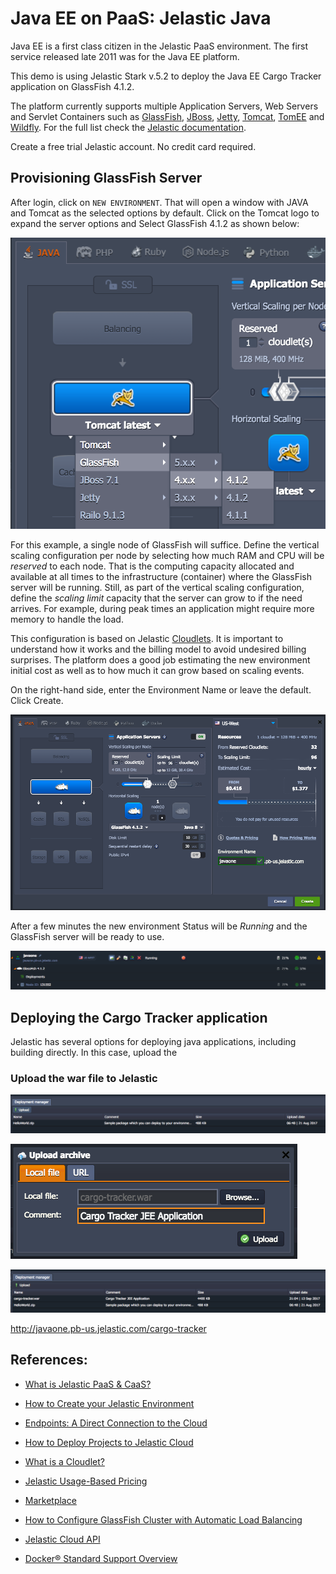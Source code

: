 # Java EE on PaaS: Jelastic Java

Java EE is a first class citizen in the Jelastic PaaS environment. The
first service released late 2011 was for the Java EE platform.

This demo is using Jelastic Stark v.5.2 to deploy the Java EE Cargo Tracker
application on GlassFish 4.1.2.

The platform currently supports multiple Application Servers, Web Servers and Servlet Containers such as [GlassFish](https://javaee.github.io/glassfish/),
[JBoss](https://developers.redhat.com/products/eap/overview/), [Jetty](http://www.eclipse.org/jetty/), [Tomcat](http://tomcat.apache.org/), [TomEE](http://tomee.apache.org/apache-tomee.html) and [Wildfly](http://wildfly.org/). For the full list check the [Jelastic documentation](https://docs.jelastic.com/setting-up-environment#app-serv).

Create a free trial Jelastic account. No credit card required.

## Provisioning GlassFish Server

After login, click on ``NEW ENVIRONMENT``. That will open a window with JAVA and
Tomcat as the selected options by default. Click on the Tomcat logo to expand the server options and Select GlassFish 4.1.2 as shown below:

![alt text](img/single-node-create-env-select-gf.png)

For this example, a single node of GlassFish will suffice. Define the vertical scaling configuration per node by selecting how much RAM and CPU will be *reserved* to each node. That is the computing capacity allocated and available at all times to the infrastructure (container) where the GlassFish server will be running. Still, as part of the vertical scaling configuration, define the *scaling limit* capacity that the server can grow to if the need arrives. For example, during peak times an application might require more memory to handle the load.

This configuration is based on Jelastic [Cloudlets](https://docs.jelastic.com/cloudlet). It is important to understand how it works and the billing model to avoid undesired billing surprises. The platform does a good job estimating the new environment initial cost as well as to how much it can grow based on scaling events.

On the right-hand side, enter the Environment Name or leave the default. Click Create.

![alt text](img/single-node-create-env-topology.png)

After a few minutes the new environment Status will be *Running* and the GlassFish server will be ready to use.

![alt text](img/single-node-env-running.png)

## Deploying the Cargo Tracker application

Jelastic has several options for deploying java applications, including building
directly. In this case, upload the

### Upload the war file to Jelastic

![alt text](img/upload-app-click-upload.png)

![alt text](img/upload-app-select-file.png)

![alt text](img/upload-app-done.png)

http://javaone.pb-us.jelastic.com/cargo-tracker



## References:

* [What is Jelastic PaaS & CaaS?](https://docs.jelastic.com/what-is-paas-and-caas)
* [How to Create your Jelastic Environment](https://docs.jelastic.com/setting-up-environment)

* [Endpoints: A Direct Connection to the Cloud](http://ops-docs.jelastic.com/endpoints)

* [How to Deploy Projects to Jelastic Cloud](https://docs.jelastic.com/deployment-guide)
* [What is a Cloudlet?](https://docs.jelastic.com/cloudlet)
* [Jelastic Usage-Based Pricing](https://docs.jelastic.com/pricing-model)

* [Marketplace](https://jelastic.com/marketplace/apps/)

* [How to Configure GlassFish Cluster with Automatic Load Balancing](https://blog.jelastic.com/2016/08/16/how-to-configure-glassfish-cluster-with-automatic-load-balancing/)

* [Jelastic Cloud API](https://docs.jelastic.com/api-overview)

* [Docker® Standard Support Overview](https://docs.jelastic.com/dockers-overview)
